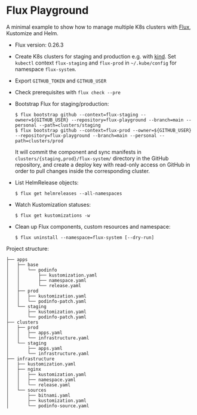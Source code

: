 # Flux Playground

A minimal example to show how to manage multiple K8s clusters with [Flux](https://fluxcd.io/docs/), Kustomize and Helm.

* Flux version: 0.26.3

* Create K8s clusters for staging and production e.g. with [kind](https://kind.sigs.k8s.io/docs/user/quick-start/). Set `kubectl` context `flux-staging` and `flux-prod` in `~/.kube/config` for namespace `flux-system`.

* Export `GITHUB_TOKEN` and `GITHUB_USER`

* Check prerequisites with `flux check --pre`

* Bootstrap Flux for staging/production:

  ```console
  $ flux bootstrap github --context=flux-staging --owner=${GITHUB_USER} --repository=flux-playground --branch=main --personal --path=clusters/staging
  $ flux bootstrap github --context=flux-prod --owner=${GITHUB_USER} --repository=flux-playground --branch=main --personal --path=clusters/prod
  ```

  It will commit the component and sync manifests in `clusters/{staging,prod}/flux-system/` directory in the GitHub repository, and create a deploy key with read-only access on GitHub in order to pull changes inside the corresponding cluster.

* List HelmRelease objects:

  ```console
  $ flux get helmreleases --all-namespaces
  ```

* Watch Kustomization statuses:

  ```console
  $ flux get kustomizations -w
  ```

* Clean up Flux components, custom resources and namespace:

  ```console
  $ flux uninstall --namespace=flux-system [--dry-run]
  ```

Project structure:

```
├── apps
│   ├── base
│   │   └── podinfo
│   │       ├── kustomization.yaml
│   │       ├── namespace.yaml
│   │       └── release.yaml
│   ├── prod
│   │   ├── kustomization.yaml
│   │   └── podinfo-patch.yaml
│   └── staging
│       ├── kustomization.yaml
│       └── podinfo-patch.yaml
├── clusters
│   ├── prod
│   │   ├── apps.yaml
│   │   └── infrastructure.yaml
│   └── staging
│       ├── apps.yaml
│       └── infrastructure.yaml
├── infrastructure
│   ├── kustomization.yaml
│   ├── nginx
│   │   ├── kustomization.yaml
│   │   ├── namespace.yaml
│   │   └── release.yaml
│   └── sources
│       ├── bitnami.yaml
│       ├── kustomization.yaml
│       └── podinfo-source.yaml
```
